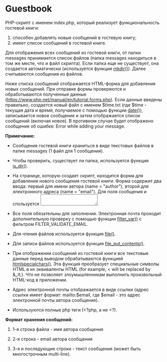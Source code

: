 # Guestbook

PHP-скрипт с именем index.php, который реализует функциональность гостевой книги:
1. способен добавлять новые сообщений в гостевую книгу;
2. имеет список сообщений в гостевой книге.

Для отображения всех сообщений из гостевой книги, от папки messages принимается список файлов (папка messages находиться в том же месте, что и файл скрипта).
Если папка еще не существует, она создается автоматически (используется функция [mkdir()](https://www.php.net/manual/en/function.mkdir.php "PHP: mkdir - Manual")). Далее считываются сообщения из файлов.

Ниже списка сообщений отображается HTML-форма для добавления новых сообщений. При отправке формы проверяются и обработываются полученные данные (https://www.php.net/manual/en/tutorial.forms.php). Если данные введены правильно, создается новый файл с именем $time.txt (где $time - текущая дата и время, получаемое с помощью функции [date()](https://www.php.net/manual/en/function.date.php "PHP: date - Manual")), записывается новое сообщение и затем отображается список сообщений (включая новое). В противном случае будет отображено сообщение об ошибке:
Error while adding your message.

**Примечание:**

* Сообщения гостевой книги храниться в виде текстовых файлов в папке messages (1 файл для 1 сообщения).

* Чтобы проверить, существует ли папка, используется функция [is_dir()](https://www.php.net/manual/en/is-dir.file.php "PHP: is_dir - Manual").

* На странице, которую создает скрипт, находится форма для добавления нового сообщения гостевой книги. Форма содержит два ввода: первый для имени автора (name = "author"), второй для электронного адреса (name = "email"). Для поля сообщения и спользуется <textarea></textarea>.

* Все поля обязательны для заполнения. Электронная почта проходит дополнительную проверку с помощью функции [filter_var()](https://www.php.net/manual/en/function.filter-var.php "PHP: filter_var - Manual") с фильтром FILTER_VALIDATE_EMAIL.

* Для чтения файлов используется функция [file()](https://www.php.net/manual/en/function.file.php "PHP: file - Manual").

* Для записи файлов используется функция [file_put_contents()](https://www.php.net/manual/en/function.file-put-contents.php "PHP: file_put_contents - Manual").

* При отображении сообщений из гостевой книги все текстовые данные перед выводом обрабатываются функцией [htmlspecialchars()](https://www.php.net/manual/en/function.htmlspecialchars.php "PHP: htmlspecialchars - Manual"). Эта функция преобразует специальные символы HTML в их эквиваленты HTML (for example, < will be replaced by &_lt;).
Что не позволяет злоумышленникам выполнить произвольный HTML-код в приложении.

* Адрес электронной почты отображается в виде ссылки (адрес ссылки имеет формат: mailto:$email, где $email - это адрес электронной почты автора сообщения).

* Используются полные php теги (<?php, а не <?).

**Формат хранения сообщений:**

1. 1-я строка файла - имя автора сообщения

2. 2-я строка - email автора сообщения

3. 3-я и последующие строки - текст сообщения (может быть многострочным multi-line).
